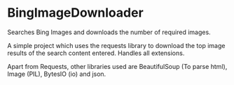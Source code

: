 # BingImageDownloader
Searches Bing Images and downloads the number of required images.

A simple project which uses the requests library to download the top image results of the search content entered. Handles all extensions.

Apart from Requests, other libraries used are BeautifulSoup (To parse html), Image (PIL), BytesIO (io) and json.
